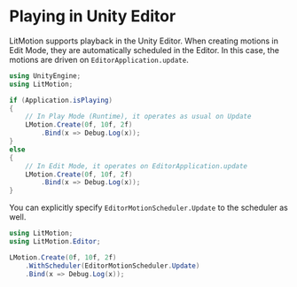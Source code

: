 # Playing in Unity Editor

LitMotion supports playback in the Unity Editor. When creating motions in Edit Mode, they are automatically scheduled in the Editor. In this case, the motions are driven on `EditorApplication.update`.

```cs
using UnityEngine;
using LitMotion;

if (Application.isPlaying)
{
    // In Play Mode (Runtime), it operates as usual on Update
    LMotion.Create(0f, 10f, 2f)
        .Bind(x => Debug.Log(x));
}
else
{
    // In Edit Mode, it operates on EditorApplication.update
    LMotion.Create(0f, 10f, 2f)
        .Bind(x => Debug.Log(x));
}
```

You can explicitly specify `EditorMotionScheduler.Update` to the scheduler as well.

```cs
using LitMotion;
using LitMotion.Editor;

LMotion.Create(0f, 10f, 2f)
    .WithScheduler(EditorMotionScheduler.Update)
    .Bind(x => Debug.Log(x));
```